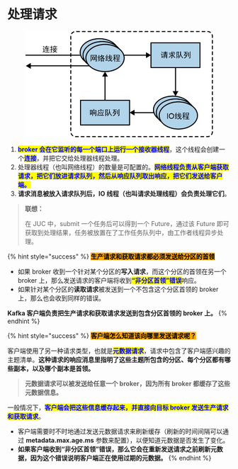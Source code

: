 # 处理请求

<div align="left">

<figure><img src="../../../.gitbook/assets/处理请求.jpg" alt=""><figcaption></figcaption></figure>

</div>

1. <mark style="color:blue;">**broker 会在它监听的每一个端口上运行一个接收器线程**</mark>，这个线程会创建一个<mark style="color:blue;">**连接**</mark>，并把它交给处理器线程处理。
2. 处理器线程（也叫网络线程）的数量是可配置的。<mark style="color:blue;">**网络线程负责从客户端获取请求，把它们放进请求队列，然后从响应队列取出响应，把它们发送给客户端。**</mark>
3. **请求消息被放入请求队列后，IO 线程（也叫请求处理线程）会负责处理它们**。

> **联想：**
>
> 在 JUC 中，submit 一个任务后可以得到一个 Future，通过该 Future 即可获取到处理结果，任务被放置在了工作任务队列中，由工作者线程异步处理。

{% hint style="success" %}
<mark style="background-color:orange;">**生产请求和获取请求都必须发送给分区的首领**</mark>

* 如果 broker 收到一个针对某个分区的**写入请求**，而这个分区的首领在另一个 broker 上，那么发送请求的客户端将收到<mark style="color:blue;">**“非分区首领”错误**</mark>响应。
* 如果针对某个分区的**读取请求**被发送到一个不包含这个分区首领的 broker 上，那么也会收到同样的错误。

**Kafka 客户端负责把生产请求和获取请求发送到包含分区首领的 broker 上。**
{% endhint %}

{% hint style="success" %}
<mark style="background-color:orange;">**客户端怎么知道该向哪里发送请求呢？**</mark>

客户端使用了另一种请求类型，也就是<mark style="color:blue;">**元数据请求**</mark>，请求中包含了客户端感兴趣的主题清单。**这种请求的响应消息里指明了这些主题所包含的分区、每个分区都有哪些副本，以及哪个副本是首领。**

> **元数据请求可以被发送给任意一个 broker，因为所有 broker 都缓存了这些元数据信息。**

一般情况下，<mark style="color:blue;">**客户端会把这些信息缓存起来，并直接向目标 broker 发送生产请求和获取请求**</mark>。

* 客户端需要时不时地通过发送元数据请求来刷新缓存（刷新的时间间隔可以通过 **metadata.max.age.ms** 参数来配置），以便知道元数据是否发生了变化。
* **如果客户端收到“非分区首领”错误，那么它会在重新发送请求之前刷新元数据，因为这个错误说明客户端正在使用过期的元数据。**
{% endhint %}
